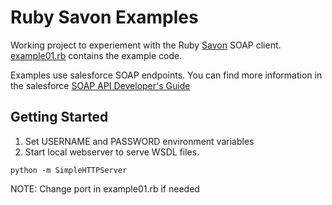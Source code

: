 # Ruby Savon Examples

Working project to experiement with the Ruby [Savon](http://savonrb.com/) SOAP client.  [example01.rb](example01.rb) contains the example code.

Examples use salesforce SOAP endpoints.  You can find more information in the salesforce [SOAP API Developer's Guide](http://www.salesforce.com/us/developer/docs/api/index.htm)

## Getting Started 

1. Set USERNAME and PASSWORD environment variables
2. Start local webserver to serve WSDL files.

```
python -m SimpleHTTPServer
```

NOTE: Change port in example01.rb if needed
